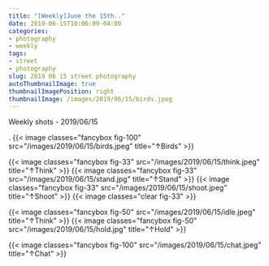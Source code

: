 ```yaml
---
title: "[Weekly]June the 15th.."
date: 2019-06-15T18:06:09-04:00
categories:
- photography
- weekly
tags:
- street
- photography
slug: 2019 06 15 street photography
autoThumbnailImage: true
thumbnailImagePosition: right
thumbnailImage: /images/2019/06/15/birds.jpeg
---
```


Weekly shots - 2019/06/15
<!--more-->

.
{{< image classes="fancybox fig-100" src="/images/2019/06/15/birds.jpeg"  title="↑Birds" >}}

{{< image classes="fancybox fig-33" src="/images/2019/06/15/think.jpeg"  title="↑Think" >}}
{{< image classes="fancybox fig-33" src="/images/2019/06/15/stand.jpg"  title="↑Stand" >}}
{{< image classes="fancybox fig-33" src="/images/2019/06/15/shoot.jpeg"  title="↑Shoot" >}}
{{< image classes="clear fig-33" >}}

{{< image classes="fancybox fig-50" src="/images/2019/06/15/idle.jpeg"  title="↑Think" >}}
{{< image classes="fancybox fig-50" src="/images/2019/06/15/hold.jpg"  title="↑Hold" >}}

{{< image classes="fancybox fig-100" src="/images/2019/06/15/chat.jpeg"  title="↑Chat" >}}
